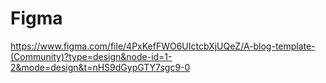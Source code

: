 # Figma

https://www.figma.com/file/4PxKefFWO6UIctcbXjUQeZ/A-blog-template-(Community)?type=design&node-id=1-2&mode=design&t=nHS9dGypGTY7sgc9-0
